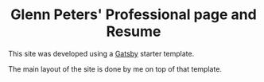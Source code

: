 <h1 align="center">
  Glenn Peters' Professional page and Resume
</h1>

<p>
  This site was developed using a <a href="https://www.gatsbyjs.org">Gatsby</a> starter template.
</p>

<p>
  The main layout of the site is done by me on top of that template.
</p>

